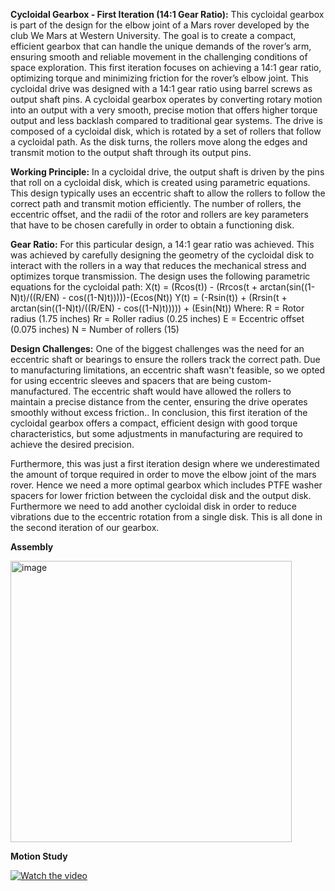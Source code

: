 **Cycloidal Gearbox - First Iteration (14:1 Gear Ratio):**
This cycloidal gearbox is part of the design for the elbow joint of a Mars rover developed by the club We Mars at Western University. The goal is to create a compact, efficient gearbox that can handle the unique demands of the rover’s arm, ensuring smooth and reliable movement in the challenging conditions of space exploration. This first iteration focuses on achieving a 14:1 gear ratio, optimizing torque and minimizing friction for the rover’s elbow joint.
This cycloidal drive was designed with a 14:1 gear ratio using barrel screws as output shaft pins. A cycloidal gearbox operates by converting rotary motion into an output with a very smooth, precise motion that offers higher torque output and less backlash compared to traditional gear systems. The drive is composed of a cycloidal disk, which is rotated by a set of rollers that follow a cycloidal path. As the disk turns, the rollers move along the edges and transmit motion to the output shaft through its output pins.

**Working Principle:**
In a cycloidal drive, the output shaft is driven by the pins that roll on a cycloidal disk, which is created using parametric equations. This design typically uses an eccentric shaft to allow the rollers to follow the correct path and transmit motion efficiently. The number of rollers, the eccentric offset, and the radii of the rotor and rollers are key parameters that have to be chosen carefully in order to obtain a functioning disk.

**Gear Ratio:**
For this particular design, a 14:1 gear ratio was achieved. This was achieved by carefully designing the geometry of the cycloidal disk to interact with the rollers in a way that reduces the mechanical stress and optimizes torque transmission.
The design uses the following parametric equations for the cycloidal path:
X(t) = (Rcos(t)) - (Rrcos(t + arctan(sin((1-N)t)/((R/EN) - cos((1-N)t)))))-(Ecos(Nt))
Y(t) = (-Rsin(t)) + (Rrsin(t + arctan(sin((1-N)t)/((R/EN) - cos((1-N)t))))) + (Esin(Nt))
Where:
R = Rotor radius (1.75 inches)
Rr = Roller radius (0.25 inches)
E = Eccentric offset (0.075 inches)
N = Number of rollers (15)

**Design Challenges:**
One of the biggest challenges was the need for an eccentric shaft or bearings to ensure the rollers track the correct path. Due to manufacturing limitations, an eccentric shaft wasn't feasible, so we opted for using eccentric sleeves and spacers that are being custom-manufactured. The eccentric shaft would have allowed the rollers to maintain a precise distance from the center, ensuring the drive operates smoothly without excess friction..
In conclusion, this first iteration of the cycloidal gearbox offers a compact, efficient design with good torque characteristics, but some adjustments in manufacturing are required to achieve the desired precision. 

Furthermore, this was just a first iteration design where we underestimated the amount of torque required in order to move the elbow joint of the mars rover. Hence we need a more optimal gearbox which includes PTFE washer spacers for lower friction between the cycloidal disk and the output disk. Furthermore we need to add another cycloidal disk in order to reduce vibrations due to the eccentric rotation from a single disk. This is all done in the second iteration of our gearbox.


**Assembly**

<img width="450" alt="image" src="https://github.com/user-attachments/assets/77cc066d-f979-4ece-90e6-ffee889bd460" />

**Motion Study**

[![Watch the video](https://img.youtube.com/vi/p2H8cW7Wuto/0.jpg)](https://youtu.be/p2H8cW7Wuto)

